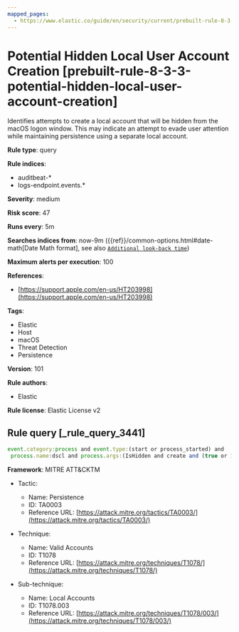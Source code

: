 ```yaml
---
mapped_pages:
  - https://www.elastic.co/guide/en/security/current/prebuilt-rule-8-3-3-potential-hidden-local-user-account-creation.html
---
```


# Potential Hidden Local User Account Creation [prebuilt-rule-8-3-3-potential-hidden-local-user-account-creation]

Identifies attempts to create a local account that will be hidden from the macOS logon window. This may indicate an attempt to evade user attention while maintaining persistence using a separate local account.

**Rule type**: query

**Rule indices**:

* auditbeat-*
* logs-endpoint.events.*

**Severity**: medium

**Risk score**: 47

**Runs every**: 5m

**Searches indices from**: now-9m ({{ref}}/common-options.html#date-math[Date Math format], see also [`Additional look-back time`](docs-content://solutions/security/detect-and-alert/create-detection-rule.md#rule-schedule))

**Maximum alerts per execution**: 100

**References**:

* [https://support.apple.com/en-us/HT203998](https://support.apple.com/en-us/HT203998)

**Tags**:

* Elastic
* Host
* macOS
* Threat Detection
* Persistence

**Version**: 101

**Rule authors**:

* Elastic

**Rule license**: Elastic License v2

## Rule query [_rule_query_3441]

```js
event.category:process and event.type:(start or process_started) and
 process.name:dscl and process.args:(IsHidden and create and (true or 1 or yes))
```

**Framework**: MITRE ATT&CKTM

* Tactic:

    * Name: Persistence
    * ID: TA0003
    * Reference URL: [https://attack.mitre.org/tactics/TA0003/](https://attack.mitre.org/tactics/TA0003/)

* Technique:

    * Name: Valid Accounts
    * ID: T1078
    * Reference URL: [https://attack.mitre.org/techniques/T1078/](https://attack.mitre.org/techniques/T1078/)

* Sub-technique:

    * Name: Local Accounts
    * ID: T1078.003
    * Reference URL: [https://attack.mitre.org/techniques/T1078/003/](https://attack.mitre.org/techniques/T1078/003/)



